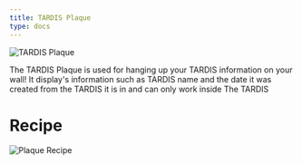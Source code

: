 ```yaml
---
title: TARDIS Plaque
type: docs
---
```


![TARDIS Plaque](image/plaque.png)

The TARDIS Plaque is used for hanging up your TARDIS information on your wall!
It display's information such as TARDIS name and the date it was created from the TARDIS it is in and can only work inside The TARDIS

# Recipe

![Plaque Recipe](image/plaque/recipe.png)